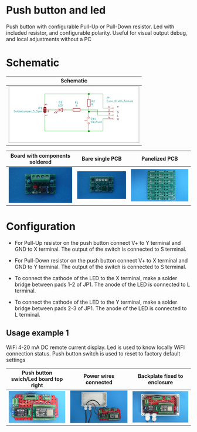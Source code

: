 
# Push button and led

Push button with configurable Pull-Up or Pull-Down resistor. Led with included resistor, and configurable polarity. Useful for visual output debug, and local adjustments without a PC

# Schematic

Schematic                                                                  |
---------------------------------------------------------------------------|
![](/d-electronics/d03/assets/img/schematic.png)|

Board with components soldered                                             |Bare single PCB|Panelized PCB|
---------------------------------------------------------------------------|---------------|-------------|
![](/d-electronics/d03/assets/img/solderedterminals.jpg)|![](/d-electronics/d03/assets/img/barepcb.jpg)|![](/d-electronics/d03/assets/img/panel.jpg)

# Configuration

* For Pull-Up resistor on the push button connect V+ to Y terminal and GND to X terminal. The output of the switch is connected to S terminal.

* For Pull-Down resistor on the push button connect V+ to X terminal and GND to Y terminal. The output of the switch is connected to S terminal.

* To connect the cathode of the LED to the X terminal, make a solder bridge between pads 1-2 of JP1. The anode of the LED is connected to L terminal.

* To connect the cathode of the LED to the Y terminal, make a solder bridge between pads 2-3 of JP1. The anode of the LED is connected to L terminal.


## Usage example 1

WiFi 4-20 mA DC remote current display. Led is used to know locally WiFI connection status. Push button switch is used to reset to factory default settings

Push button swich/Led board top right|Power wires connected |Backplate fixed to enclosure|
---------------------------|---------------------|----------------------------|
![](/d-electronics/d03/assets/img/singlepoint.jpg)|![](/d-electronics/d03/assets/img/wiresconnection.jpg)|![](/d-electronics/d03/assets/img/boardfixed.jpg)|


